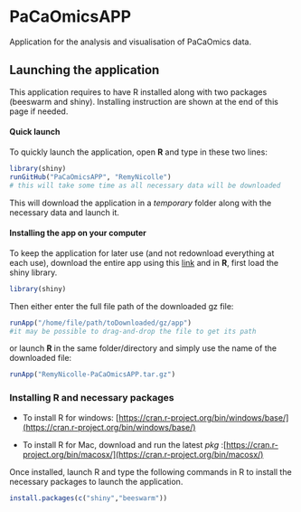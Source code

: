 # PaCaOmicsAPP
Application for the analysis and visualisation of PaCaOmics data.

## Launching the application
This application requires to have R installed along with two packages (beeswarm and shiny). Installing instruction are shown at the end of this page if needed.

#### Quick launch
To quickly launch the application, open __R__ and type in these two lines:
```R
library(shiny)
runGitHub("PaCaOmicsAPP", "RemyNicolle")
# this will take some time as all necessary data will be downloaded
```
This will download the application in a _temporary_ folder along with the necessary data and launch it.

#### Installing the app on your computer
To keep the application for later use (and not redownload everything at each use), download the entire app using this [link](https://github.com/RemyNicolle/PaCaOmicsAPP/tarball/master) and in __R__, first load the shiny library.
```R
library(shiny)
```
Then either enter the full file path of the downloaded gz file:
```R
runApp("/home/file/path/toDownloaded/gz/app")
#it may be possible to drag-and-drop the file to get its path
```
or launch __R__ in the same folder/directory and simply use the name of the downloaded file:
```R
runApp("RemyNicolle-PaCaOmicsAPP.tar.gz")
```

### Installing R and necessary packages
- To install R for windows: [https://cran.r-project.org/bin/windows/base/](https://cran.r-project.org/bin/windows/base/)

- To install R for Mac, download and run the latest _pkg_ :[https://cran.r-project.org/bin/macosx/](https://cran.r-project.org/bin/macosx/)

Once installed, launch R and type the following commands in R to install the necessary packages to launch the application.
```R
install.packages(c("shiny","beeswarm"))
```

